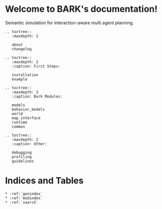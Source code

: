 Welcome to BARK's documentation!
================================
Semantic simulation for interaction-aware multi agent planning.

```eval_rst
.. toctree::
   :maxdepth: 2
   
   about
   changelog
```


```eval_rst
.. toctree::
   :maxdepth: 2
   :caption: First Steps:
   
   installation
   example
```

```eval_rst
.. toctree::
   :maxdepth: 3
   :caption: Bark Modules:
   
   models
   behavior_models
   world
   map_interface
   runtime
   common
```

```eval_rst
.. toctree::
   :maxdepth: 2
   :caption: Other:
   
   debugging
   profiling
   guidelines
```


Indices and Tables
==================

```eval_rst
* :ref:`genindex`
* :ref:`modindex`
* :ref:`search`
```
